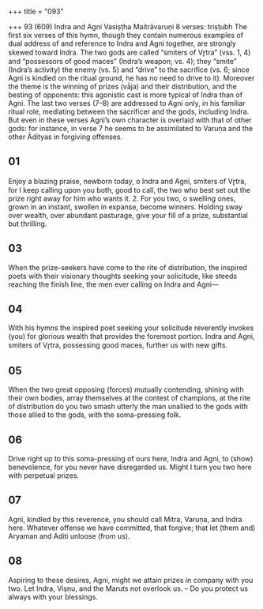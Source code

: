 +++
title = "093"

+++
93 (609)
Indra and Agni
Vasiṣṭha Maitrāvaruṇi
8 verses: triṣṭubh
The first six verses of this hymn, though they contain numerous examples of dual  address of and reference to Indra and Agni together, are strongly skewed toward  Indra. The two gods are called “smiters of Vr̥tra” (vss. 1, 4) and “possessors of  good maces” (Indra’s weapon; vs. 4); they “smite” (Indra’s activity) the enemy (vs.  5) and “drive” to the sacrifice (vs. 6; since Agni is kindled on the ritual ground, he  has no need to drive to it). Moreover the theme is the winning of prizes (vā́ja) and  their distribution, and the besting of opponents: this agonistic cast is more typical  of Indra than of Agni. The last two verses (7–8) are addressed to Agni only, in his  familiar ritual role, mediating between the sacrificer and the gods, including Indra.  But even in these verses Agni’s own character is overlaid with that of other gods: for  instance, in verse 7 he seems to be assimilated to Varuṇa and the other Ādityas in  forgiving offenses.
## 01
Enjoy a blazing praise, newborn today, o Indra and Agni, smiters of  Vr̥tra,
for I keep calling upon you both, good to call, the two who best set out  the prize right away for him who wants it. 2. For you two, o swelling ones, grown in an instant, swollen in expanse,  become winners.
Holding sway over wealth, over abundant pasturage, give your fill of a  prize, substantial but thrilling.
## 03
When the prize-seekers have come to the rite of distribution, the inspired  poets with their visionary thoughts seeking your solicitude,
like steeds reaching the finish line, the men ever calling on Indra
and Agni—
## 04
With his hymns the inspired poet seeking your solicitude reverently  invokes (you) for glorious wealth that provides the foremost portion. Indra and Agni, smiters of Vr̥tra, possessing good maces, further us with  new gifts.
## 05
When the two great opposing (forces) mutually contending, shining with  their own bodies, array themselves at the contest of champions,
at the rite of distribution do you two smash utterly the man unallied to  the gods with those allied to the gods, with the soma-pressing folk.
## 06
Drive right up to this soma-pressing of ours here, Indra and Agni, to  (show) benevolence,
for you never have disregarded us. Might I turn you two here with
perpetual prizes.
## 07
Agni, kindled by this reverence, you should call Mitra, Varuṇa, and  Indra here.
Whatever offense we have committed, that forgive; that let (them and)  Aryaman and Aditi unloose (from us).
## 08
Aspiring to these desires, Agni, might we attain prizes in company with  you two.
Let Indra, Viṣṇu, and the Maruts not overlook us. – Do you protect us  always with your blessings.